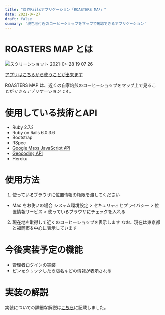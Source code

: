 ```yaml
---
title: "自作Railsアプリケーション「ROASTERS MAP」"
date: 2021-04-27
draft: false
summary: '現在地付近のコーヒーショップをマップで確認できるアプリケーション'
---
```


# ROASTERS MAP とは

![スクリーンショット 2021-04-28 19 07 26](https://user-images.githubusercontent.com/45246171/116386709-0127bc80-a855-11eb-8387-303592fda1cb.png)

[アプリはこちらから使うことが出来ます](https://aqueous-hollows-28552.herokuapp.com/)

ROASTERS MAP は、近くの自家焙煎のコーヒーショップをマップ上で見ることができるアプリケーションです。

# 使用している技術とAPI

- Ruby 2.7.2
- Ruby on Rails 6.0.3.6
- Bootstrap
- RSpec
- [Google Maps JavaScript API](https://developers.google.com/maps/documentation/javascript/overview)
- [Geocoding API](https://developers.google.com/maps/documentation/geocoding/overview)
- Heroku

# 使用方法

1. 使っているブラウザに位置情報の権限を渡してください

- Mac をお使いの場合
  システム環境設定 > セキュリティとプライバシー > 位置情報サービス > 使っているブラウザにチェックを入れる

2. 現在地を取得して近くのコーヒーショップを表示します
   なお、現在は東京都と福岡市を中心に表示しています

# 今後実装予定の機能

- 管理者ログインの実装
- ピンをクリックしたら店名などの情報が表示される

# 実装の解説
実装についての詳細な解説は[こちら](https://qiita.com/Aseiide/items/36fa33b1dbd97a571814)に記載しました。

